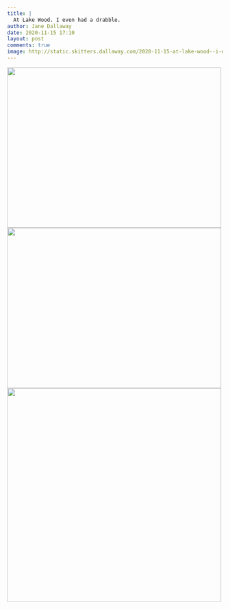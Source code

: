 ```yaml
---
title: |
  At Lake Wood. I even had a drabble.
author: Jane Dallaway
date: 2020-11-15 17:10
layout: post
comments: true
image: http://static.skitters.dallaway.com/2020-11-15-at-lake-wood--i-even-had-a-drabble-thumb-1-IMG-0217.JPG
---
```


<div>
        <a href="http://static.skitters.dallaway.com/2020-11-15-at-lake-wood--i-even-had-a-drabble-fullsize-1-IMG-0217.JPG">
          <img src="http://static.skitters.dallaway.com/2020-11-15-at-lake-wood--i-even-had-a-drabble-thumb-1-IMG-0217.JPG" width="500" height="375"/>
        </a>
      </div><div>
        <a href="http://static.skitters.dallaway.com/2020-11-15-at-lake-wood--i-even-had-a-drabble-fullsize-2-IMG-0219.JPG">
          <img src="http://static.skitters.dallaway.com/2020-11-15-at-lake-wood--i-even-had-a-drabble-thumb-2-IMG-0219.JPG" width="500" height="375"/>
        </a>
      </div><div>
        <a href="http://static.skitters.dallaway.com/2020-11-15-at-lake-wood--i-even-had-a-drabble-fullsize-3-IMG-0223.JPG">
          <img src="http://static.skitters.dallaway.com/2020-11-15-at-lake-wood--i-even-had-a-drabble-thumb-3-IMG-0223.JPG" width="500" height="500"/>
        </a>
      </div>


   
      